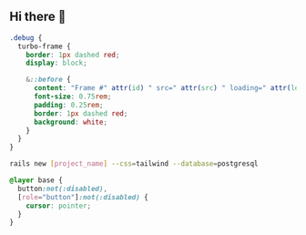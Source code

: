 ## Hi there 👋

```css
.debug {
  turbo-frame {
    border: 1px dashed red;
    display: block;

    &::before {
      content: "Frame #" attr(id) " src=" attr(src) " loading=" attr(loading);
      font-size: 0.75rem;
      padding: 0.25rem;
      border: 1px dashed red;
      background: white;
    }
  }
}
```

```bash
rails new [project_name] --css=tailwind --database=postgresql
```

```css
@layer base {
  button:not(:disabled),
  [role="button"]:not(:disabled) {
    cursor: pointer;
  }
}
```

<!--
**JalenYan/JalenYan** is a ✨ _special_ ✨ repository because its `README.md` (this file) appears on your GitHub profile.

Here are some ideas to get you started:

- 🔭 I'm currently working on ...
- 🌱 I'm currently learning ...
- 👯 I'm looking to collaborate on ...
- 🤔 I'm looking for help with ...
- 💬 Ask me about ...
- 📫 How to reach me: ...
- 😄 Pronouns: ...
- ⚡ Fun fact: ...
-->
